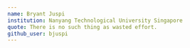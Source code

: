 ```yaml
---
name: Bryant Juspi
institution: Nanyang Technological University Singapore
quote: There is no such thing as wasted effort.
github_user: bjuspi
---
```

